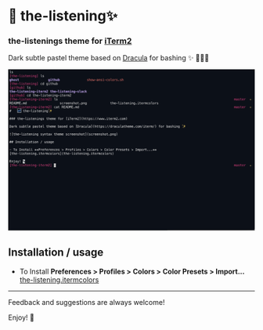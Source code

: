 #   🌌 the-listening✨

### the-listenings theme for [iTerm2](https://www.iterm2.com)

Dark subtle pastel theme based on [Dracula](https://draculatheme.com/iterm/) for bashing ✨ 👨🏽‍💻

![the-listening syntax theme screenshot](screenshot.png)

## Installation / usage

- To Install **Preferences > Profiles > Colors > Color Presets > Import...** 
[the-listening.itermcolors](the-listening.itermcolors)


------
Feedback and suggestions are always welcome! 

Enjoy! 🌙

